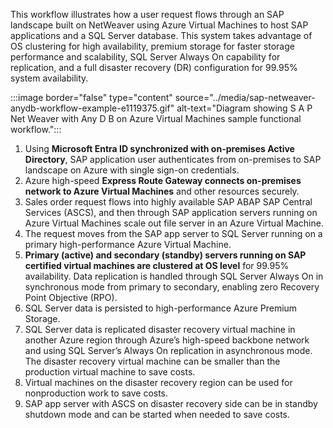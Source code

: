 This workflow illustrates how a user request flows through an SAP landscape built on NetWeaver using Azure Virtual Machines to host SAP applications and a SQL Server database. This system takes advantage of OS clustering for high availability, premium storage for faster storage performance and scalability, SQL Server Always On capability for replication, and a full disaster recovery (DR) configuration for 99.95% system availability.

:::image border="false" type="content" source="../media/sap-netweaver-anydb-workflow-example-e1119375.gif" alt-text="Diagram showing S A P Net Weaver with Any D B on Azure Virtual Machines sample functional workflow.":::

1. Using **Microsoft Entra ID synchronized with on-premises Active Directory**, SAP application user authenticates from on-premises to SAP landscape on Azure with single sign-on credentials.
2. Azure high-speed **Express Route Gateway connects on-premises network to Azure Virtual Machines** and other resources securely.
3. Sales order request flows into highly available SAP ABAP SAP Central Services (ASCS), and then through SAP application servers running on Azure Virtual Machines scale out file server in an Azure Virtual Machine.
4. The request moves from the SAP app server to SQL Server running on a primary high-performance Azure Virtual Machine.
5. **Primary (active) and secondary (standby) servers running on SAP certified virtual machines are clustered at OS level** for 99.95% availability. Data replication is handled through SQL Server Always On in synchronous mode from primary to secondary, enabling zero Recovery Point Objective (RPO).
6. SQL Server data is persisted to high-performance Azure Premium Storage.
7. SQL Server data is replicated disaster recovery virtual machine in another Azure region through Azure’s high-speed backbone network and using SQL Server’s Always On replication in asynchronous mode. The disaster recovery virtual machine can be smaller than the production virtual machine to save costs.
8. Virtual machines on the disaster recovery region can be used for nonproduction work to save costs.
9. SAP app server with ASCS on disaster recovery side can be in standby shutdown mode and can be started when needed to save costs.
